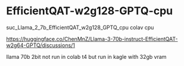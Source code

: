 # EfficientQAT-w2g128-GPTQ-cpu
suc_Llama_2_7b_EfficientQAT_w2g128_GPTQ_cpu colav cpu





https://huggingface.co/ChenMnZ/Llama-3-70b-instruct-EfficientQAT-w2g64-GPTQ/discussions/1



llama 70b 2bit
not run in colab t4 
but run in kagle with 32gb vram
